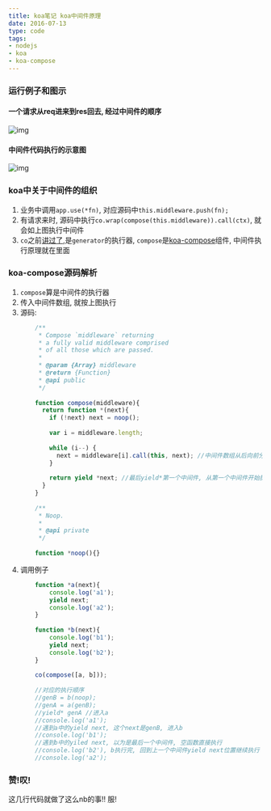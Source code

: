 ```yaml
---
title: koa笔记 koa中间件原理
date: 2016-07-13
type: code
tags:
- nodejs
- koa
- koa-compose
---
```


### 运行例子和图示
#### 一个请求从req进来到res回去, 经过中间件的顺序
![img](http://oa8gshrm5.bkt.clouddn.com/koa-mids.png)

#### 中间件代码执行的示意图
![img](http://oa8gshrm5.bkt.clouddn.com/koa-middleware.gif)

### koa中关于中间件的组织
1. 业务中调用`app.use(*fn)`, 对应源码中`this.middleware.push(fn);`
2. 有请求来时, 源码中执行`co.wrap(compose(this.middleware)).call(ctx)`, 就会如上图执行中间件
3. `co`之前[讲过了](https://sodawy.github.io/2016/07/11/koa-co/),是`generator`的执行器, `compose`是[koa-compose](https://github.com/koajs/compose)组件, 中间件执行原理就在里面

### koa-compose源码解析
1. `compose`算是中间件的执行器
2. 传入中间件数组, 就按上图执行
3. 源码:
    ```javascript
        /**
         * Compose `middleware` returning
         * a fully valid middleware comprised
         * of all those which are passed.
         *
         * @param {Array} middleware
         * @return {Function}
         * @api public
         */
        
        function compose(middleware){
          return function *(next){
            if (!next) next = noop();
        
            var i = middleware.length;
        
            while (i--) {
              next = middleware[i].call(this, next); //中间件数组从后向前分别执行一次, 返回的gen对象传给前一个中间件
            }
        
            return yield *next; //最后yield*第一个中间件, 从第一个中间件开始执行co的next循环
          }
        }
        
        /**
         * Noop.
         *
         * @api private
         */
        
        function *noop(){}
    ```
4. 调用例子
    ```javascript
        function *a(next){
            console.log('a1');
            yield next;
            console.log('a2');
        }
        
        function *b(next){
            console.log('b1');
            yield next;
            console.log('b2');
        }
        
        co(compose([a, b])); 
        
        //对应的执行顺序
        //genB = b(noop);
        //genA = a(genB);
        //yield* genA //进入a
        //console.log('a1');
        //遇到a中的yield next, 这个next是genB, 进入b
        //console.log('b1');
        //遇到b中的yiled next, 以为是最后一个中间件, 空函数直接执行
        //console.log('b2'), b执行完, 回到上一个中间件yield next位置继续执行
        //console.log('a2');
    ```
    
### 赞!叹!
这几行代码就做了这么nb的事!! 服!
    

